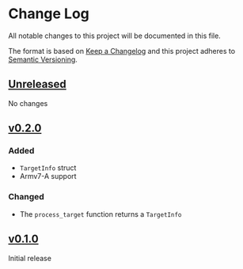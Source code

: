 # Change Log

All notable changes to this project will be documented in this file.

The format is based on [Keep a Changelog](http://keepachangelog.com/)
and this project adheres to [Semantic Versioning](http://semver.org/).

## [Unreleased]

No changes

## [v0.2.0]

### Added

* `TargetInfo` struct
* Armv7-A support

### Changed

* The `process_target` function returns a `TargetInfo`

## [v0.1.0]

Initial release

[Unreleased]: https://github.com/rust-embedded/cortex-ar/compare/arm-targets-v0.2.0...HEAD
[v0.2.0]: https://github.com/rust-embedded/cortex-ar/compare/arm-targets-v0.1.0...arm-targets-v0.2.0
[v0.1.0]: https://github.com/rust-embedded/cortex-ar/releases/tag/arm-targets-v0.1.0
